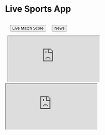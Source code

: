 <!doctype html>
<html lang="en">
<head>
  <meta charset="UTF-8">
  <meta name="google-adsense-account" content="ca-pub-4683763693438850">
  <title>Live Sports App</title>
  <style>
    html, body {
      height: 100%;
      margin: 0;
      padding: 0;
      font-family: Arial, sans-serif;
      background-color: #f0f0f0;
    }

    h1 {
      padding: 20px;
      background-color: #007BFF;
      color: white;
      margin: 0;
    }

    .buttons {
      margin: 10px;
      text-align: center;
    }

    .buttons button {
      padding: 15px 30px;
      margin: 10px;
      font-size: 18px;
      cursor: pointer;
      border: none;
      border-radius: 6px;
      background-color: #007BFF;
      color: white;
    }

    .buttons button:hover {
      background-color: #0056b3;
    }

    iframe {
      width: 100vw;
      height: calc(100vh - 100px); /* Header (50px) + buttons (50px) = 100px */
      border: none;
      display: none;
    }

    iframe.active {
      display: block;
    }
  </style>
</head>
<body>
  <h1>Live Sports App</h1>
  <div class="buttons">
    <button onclick="showIframe('score')">Live Match Score</button>
    <button onclick="showIframe('news')">News</button>
  </div>

  <iframe id="score" class="active" src="https://widget.crictimes.org/" title="Live Match Score"></iframe>
  <iframe id="news" src="https://www.yupptv.com/" title="Live News"></iframe>

  <script>
    function showIframe(id) {
      // Hide both iframes
      document.getElementById('score').classList.remove('active');
      document.getElementById('news').classList.remove('active');

      // Show selected iframe
      document.getElementById(id).classList.add('active');
    }
  </script>
</body>
</html>
